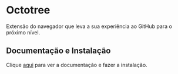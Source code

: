 # Octotree

Extensão do navegador que leva a sua experiência ao GitHub para o próximo nível.

## Documentação e Instalação

Clique [aqui](https://chrome.google.com/webstore/detail/octotree/bkhaagjahfmjljalopjnoealnfndnagc) para ver a documentação e fazer a instalação.
